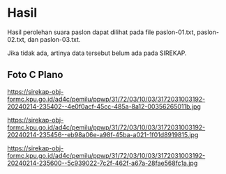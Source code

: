 # Hasil

Hasil perolehan suara paslon dapat dilihat pada file paslon-01.txt, paslon-02.txt, dan paslon-03.txt.

Jika tidak ada, artinya data tersebut belum ada pada SIREKAP.

## Foto C Plano

https://sirekap-obj-formc.kpu.go.id/ad4c/pemilu/ppwp/31/72/03/10/03/3172031003192-20240214-235402--4e0f0acf-45cc-485a-8a12-00356265011b.jpg

https://sirekap-obj-formc.kpu.go.id/ad4c/pemilu/ppwp/31/72/03/10/03/3172031003192-20240214-235456--eb98a06e-a98f-45ba-a021-1f01d8919815.jpg

https://sirekap-obj-formc.kpu.go.id/ad4c/pemilu/ppwp/31/72/03/10/03/3172031003192-20240214-235600--5c939022-7c2f-462f-a67a-28fae568fc1a.jpg
